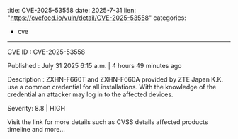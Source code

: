  
title: CVE-2025-53558
date: 2025-7-31
lien: "https://cvefeed.io/vuln/detail/CVE-2025-53558"
categories:
  - cve
---

CVE ID : CVE-2025-53558

Published :  July 31
2025
6:15 a.m. | 4 hours
49 minutes ago

Description : ZXHN-F660T and ZXHN-F660A provided by ZTE Japan K.K. use a common credential for all installations. With the knowledge of the credential
an attacker may log in to the affected devices.

Severity: 8.8 | HIGH

Visit the link for more details
such as CVSS details
affected products
timeline
and more...
